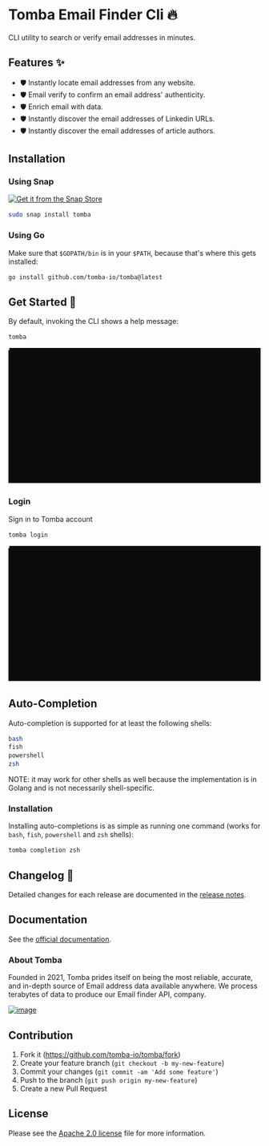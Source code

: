# Tomba Email Finder Cli 🔥

CLI utility to search or verify email addresses in minutes.

## Features ✨

- 🛡️ Instantly locate email addresses from any website.
- 🛡️ Email verify to confirm an email address' authenticity.
- 🛡️ Enrich email with data.
- 🛡️ Instantly discover the email addresses of Linkedin URLs.
- 🛡️ Instantly discover the email addresses of article authors.

## Installation

### Using Snap

[![Get it from the Snap Store](https://snapcraft.io/static/images/badges/en/snap-store-black.svg)](https://snapcraft.io/tomba)

```bash
sudo snap install tomba
```

### Using Go

Make sure that `$GOPATH/bin` is in your `$PATH`, because that's where this gets
installed:

```bash
go install github.com/tomba-io/tomba@latest
```

## Get Started 🎉

By default, invoking the CLI shows a help message:

```bash
tomba
```

![tomba email](svg/default.svg)

### Login

Sign in to Tomba account

```bash
tomba login
```

![tomba email](svg/login.svg)

## Auto-Completion

Auto-completion is supported for at least the following shells:

```bash
bash
fish
powershell
zsh
```

NOTE: it may work for other shells as well because the implementation is in
Golang and is not necessarily shell-specific.

### Installation

Installing auto-completions is as simple as running one command (works for
`bash`, `fish`, `powershell` and `zsh` shells):

```bash
tomba completion zsh
```

## Changelog 📌

Detailed changes for each release are documented in the [release notes](https://github.com/tomba-io/tomba/releases).

## Documentation

See the [official documentation](https://developer.tomba.io/).

### About Tomba

Founded in 2021, Tomba prides itself on being the most reliable, accurate, and in-depth source of Email address data available anywhere. We process terabytes of data to produce our Email finder API, company.

[![image](https://avatars.githubusercontent.com/u/67979591?s=200&v=4)](https://tomba.io/)

## Contribution

1. Fork it (<https://github.com/tomba-io/tomba/fork>)
2. Create your feature branch (`git checkout -b my-new-feature`)
3. Commit your changes (`git commit -am 'Add some feature'`)
4. Push to the branch (`git push origin my-new-feature`)
5. Create a new Pull Request

## License

Please see the [Apache 2.0 license](http://www.apache.org/licenses/LICENSE-2.0.html) file for more information.
